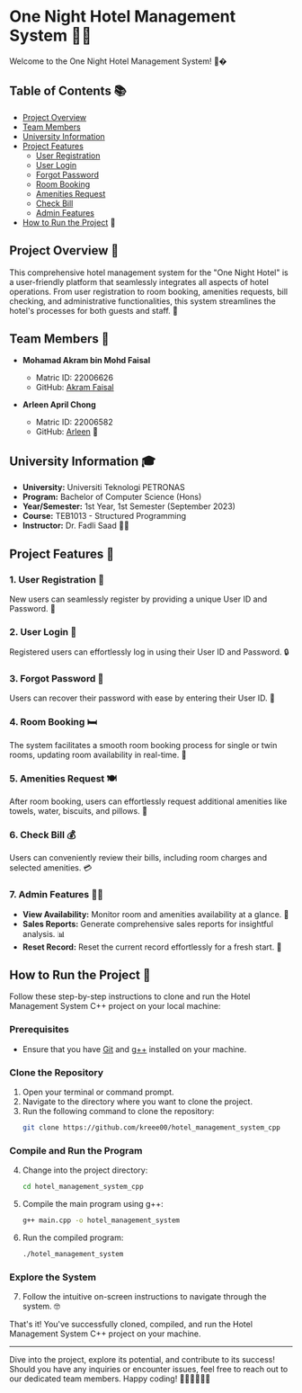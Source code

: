 # One Night Hotel Management System 🏨🌙

Welcome to the One Night Hotel Management System! 🤗�

## Table of Contents 📚
- [Project Overview](#project-overview-)
- [Team Members](#team-members-)
- [University Information](#university-information-)
- [Project Features](#project-features-)
   - [User Registration](#1-user-registration-)
   - [User Login](#2-user-login-)
   - [Forgot Password](#3-forgot-password-)
   - [Room Booking](#4-room-booking-)
   - [Amenities Request](#5-amenities-request-)
   - [Check Bill](#6-check-bill-)
   - [Admin Features](#7-admin-features-)
- [How to Run the Project](#how-to-run-the-project-) 🚀

## Project Overview 🌟

This comprehensive hotel management system for the "One Night Hotel" is a user-friendly platform that seamlessly integrates all aspects of hotel operations. From user registration to room booking, amenities requests, bill checking, and administrative functionalities, this system streamlines the hotel's processes for both guests and staff. 🤝

## Team Members 👥

- **Mohamad Akram bin Mohd Faisal**
   - Matric ID: 22006626
   - GitHub: [Akram Faisal](https://github.com/kreee00)

- **Arleen April Chong**
   - Matric ID: 22006582
   - GitHub: [Arleen](https://github.com/barzj04) 🦄

## University Information 🎓

- **University:** Universiti Teknologi PETRONAS
- **Program:** Bachelor of Computer Science (Hons)
- **Year/Semester:** 1st Year, 1st Semester (September 2023)
- **Course:** TEB1013 - Structured Programming
- **Instructor:** Dr. Fadli Saad 🧑‍🏫

## Project Features 🚀

### 1. User Registration 📝

New users can seamlessly register by providing a unique User ID and Password. 🔑

### 2. User Login 🔑

Registered users can effortlessly log in using their User ID and Password. 🔒

### 3. Forgot Password 🤔

Users can recover their password with ease by entering their User ID. 🤞

### 4. Room Booking 🛏️

The system facilitates a smooth room booking process for single or twin rooms, updating room availability in real-time. 🏨

### 5. Amenities Request 🍽️

After room booking, users can effortlessly request additional amenities like towels, water, biscuits, and pillows. 🛁

### 6. Check Bill 💰

Users can conveniently review their bills, including room charges and selected amenities. 💳

### 7. Admin Features 🧑‍💼

- **View Availability:** Monitor room and amenities availability at a glance. 👀
- **Sales Reports:** Generate comprehensive sales reports for insightful analysis. 📊
- **Reset Record:** Reset the current record effortlessly for a fresh start. 🔄

## How to Run the Project 🚀

Follow these step-by-step instructions to clone and run the Hotel Management System C++ project on your local machine:

### Prerequisites
- Ensure that you have [Git](https://git-scm.com/) and [g++](https://gcc.gnu.org/) installed on your machine.

### Clone the Repository
1. Open your terminal or command prompt.
2. Navigate to the directory where you want to clone the project.
3. Run the following command to clone the repository:
    ```bash
    git clone https://github.com/kreee00/hotel_management_system_cpp
    ```

### Compile and Run the Program
4. Change into the project directory:
    ```bash
    cd hotel_management_system_cpp
    ```

5. Compile the main program using g++:
    ```bash
    g++ main.cpp -o hotel_management_system
    ```

6. Run the compiled program:
    ```bash
    ./hotel_management_system
    ```

### Explore the System
7. Follow the intuitive on-screen instructions to navigate through the system. 🤓

That's it! You've successfully cloned, compiled, and run the Hotel Management System C++ project on your machine.

---

Dive into the project, explore its potential, and contribute to its success! Should you have any inquiries or encounter issues, feel free to reach out to our dedicated team members. Happy coding! 👩‍💻👨‍💻🐍🎉
